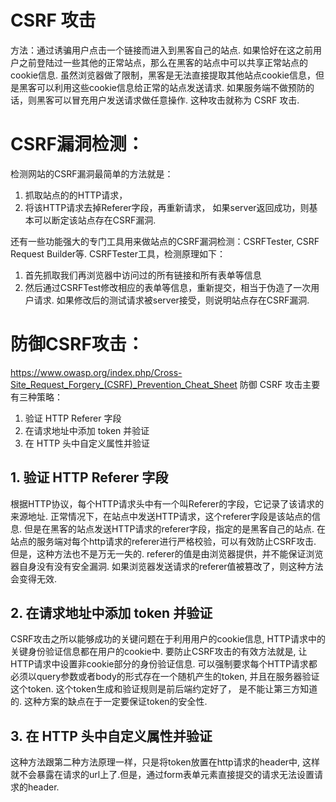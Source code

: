 # CSRF 攻击
方法：通过诱骗用户点击一个链接而进入到黑客自己的站点.
如果恰好在这之前用户之前登陆过一些其他的正常站点，那么在黑客的站点中可以共享正常站点的cookie信息. 
虽然浏览器做了限制，黑客是无法直接提取其他站点cookie信息，但是黑客可以利用这些cookie信息给正常的站点发送请求. 如果服务端不做预防的话，则黑客可以冒充用户发送请求做任意操作.
这种攻击就称为 CSRF 攻击.



 

# CSRF漏洞检测：
检测网站的CSRF漏洞最简单的方法就是：
1. 抓取站点的的HTTP请求，
2. 将该HTTP请求去掉Referer字段，再重新请求，
如果server返回成功，则基本可以断定该站点存在CSRF漏洞.

还有一些功能强大的专门工具用来做站点的CSRF漏洞检测：CSRFTester, CSRF Request Builder等.
CSRFTester工具，检测原理如下：
1. 首先抓取我们再浏览器中访问过的所有链接和所有表单等信息
2. 然后通过CSRFTest修改相应的表单等信息，重新提交，相当于伪造了一次用户请求.
如果修改后的测试请求被server接受，则说明站点存在CSRF漏洞.

# 防御CSRF攻击：
https://www.owasp.org/index.php/Cross-Site_Request_Forgery_(CSRF)_Prevention_Cheat_Sheet
防御 CSRF 攻击主要有三种策略：
1. 验证 HTTP Referer 字段
2. 在请求地址中添加 token 并验证
3. 在 HTTP 头中自定义属性并验证

## 1. 验证 HTTP Referer 字段
根据HTTP协议，每个HTTP请求头中有一个叫Referer的字段，它记录了该请求的来源地址.
正常情况下，在站点中发送HTTP请求，这个referer字段是该站点的信息.
但是在黑客的站点发送HTTP请求的referer字段，指定的是黑客自己的站点.
在站点的服务端对每个http请求的referer进行严格校验，可以有效防止CSRF攻击.
但是，这种方法也不是万无一失的. referer的值是由浏览器提供，并不能保证浏览器自身没有没有安全漏洞.
如果浏览器发送请求的referer值被篡改了，则这种方法会变得无效.


## 2. 在请求地址中添加 token 并验证
CSRF攻击之所以能够成功的关键问题在于利用用户的cookie信息, HTTP请求中的关键身份验证信息都在用户的cookie中. 
要防止CSRF攻击的有效方法就是, 让HTTP请求中设置非cookie部分的身份验证信息.
可以强制要求每个HTTP请求都必须以query参数或者body的形式存在一个随机产生的token, 并且在服务器验证这个token. 这个token生成和验证规则是前后端约定好了， 是不能让第三方知道的.
这种方案的缺点在于一定要保证token的安全性.

## 3. 在 HTTP 头中自定义属性并验证
这种方法跟第二种方法原理一样，只是将token放置在http请求的header中, 这样就不会暴露在请求的url上了.但是，通过form表单元素直接提交的请求无法设置请求的header.
